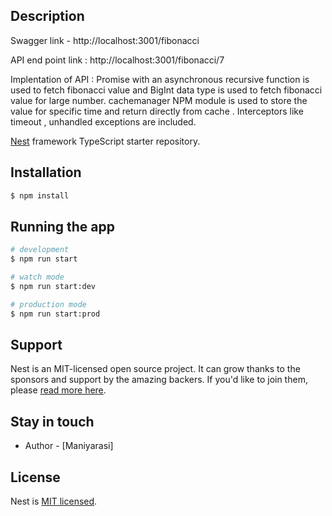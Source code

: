 ## Description

Swagger link - http://localhost:3001/fibonacci

API end point link : http://localhost:3001/fibonacci/7

Implentation of API :  Promise with an asynchronous recursive function is used to fetch fibonacci value and BigInt data type is used to fetch fibonacci value for large number. cachemanager NPM module is used to store the value for specific time and return directly from cache . Interceptors like timeout , unhandled exceptions are included.

[Nest](https://github.com/nestjs/nest) framework TypeScript starter repository.

## Installation

```bash
$ npm install
```

## Running the app

```bash
# development
$ npm run start

# watch mode
$ npm run start:dev

# production mode
$ npm run start:prod
```

## Support

Nest is an MIT-licensed open source project. It can grow thanks to the sponsors and support by the amazing backers. If you'd like to join them, please [read more here](https://docs.nestjs.com/support).

## Stay in touch

- Author - [Maniyarasi]

## License

Nest is [MIT licensed](LICENSE).
